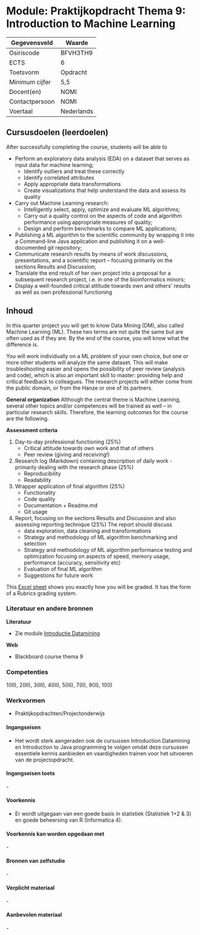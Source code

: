 # Module: Praktijkopdracht Thema 9: Introduction to Machine Learning

| Gegevensveld  | Waarde |
| ------------- | ------------- |
| Osiriscode  | BFVH3TH9  |
| ECTS  | 6 |
| Toetsvorm  | Opdracht |
| Minimum cijfer  | 5,5 |
| Docent(en)  | NOMI |
| Contactpersoon  | NOMI |
| Voertaal  | Nederlands |

## Cursusdoelen (leerdoelen)

After successfully completing the course, students will be able to 
- Perform an exploratory data analysis (EDA) on a dataset that serves as input data for machine learning;
    - Identify outliers and treat these correctly
    - Identify correlated attributes
    - Apply appropriate data transformations
    - Create visualizations that help understand the data and assess its quality
- Carry out Machine Learning research:  
    - Intelligently select, apply, optimize and evaluate ML algorithms;
    - Carry out a quality control on the aspects of code and algorithm performance using appropriate measures of quality;  
    - Design and perform benchmarks to compare ML applications;
- Publishing a ML algorithm to the scientific community by wrapping it into a Command-line Java application and publishing it on a well-documented git repository;
- Communicate research results by means of work discussions, presentations, and a scientific report – focusing primarily on the sections Results and Discussion;
- Translate the end result of her own project into a proposal for a subsequent research project, i.e. in one of the bioinformatics minors;
- Display a well-founded critical attitude towards own and others' results as well as own professional functioning 


## Inhoud

In this quarter project you will get to know Data Mining (DM), also called Machine Learning (ML). These two terms are not quite the same but are often used as if they are. By the end of the course, you will know what the difference is.

You will work individually on a ML problem of your own choice, but one or more other students will analyze the same dataset. This will make troubleshooting easier and opens the possibility of peer review (analysis and code), which is also an important skill to master: providing help and critical feedback to colleagues. The research projects will either come from the public domain, or from the Hanze or one of its partners.

**General organization**
Although the central theme is Machine Learning, several other topics and/or competences will be trained as well – in particular research skills. Therefore, the learning outcomes for the course are the following.

**Assessment criteria**  

1. Day-to-day professional functioning (25%)
    - Critical attitude towards own work and that of others
    - Peer review (giving and receiving!)
2. Research log (Markdown) containing description of daily work - primarily dealing with the research phase (25%)
    - Reproducibility
    - Readability
3. Wrapper application of final algorithm (25%)
    - Functionality
    - Code quality
    - Documentation + Readme.md
    - Git usage
4.	Report, focusing on the sections Results and Discussion and also assessing reporting technique (25%)
The report should discuss  
    - data exploration, data cleaning and transformations 
    - Strategy and methodology of ML algorithm benchmarking and selection
    - Strategy and methodology of ML algorithm performance testing and optimization focusing on aspects of speed, memory usage, performance (accuracy, sensitivity etc)
    - Evaluation of final ML algorithm 
    - Suggestions for future work

This [Excel sheet](https://michielnoback.github.io/vakomschrijvingen_bioinformatica/files/AssessmentFormThema9_template.xlsx) shows you exactly how you will be graded. It has the form of a Rubrics grading system.

### Literatuur en andere bronnen

**Literatuur**  
- Zie module [Introductie Datamining](introductie_datamining.md)

**Web**
- Blackboard course thema 9

### Competenties
1(III), 2(III), 3(III), 4(III), 5(III), 7(II), 9(II), 10(I)

### Werkvormen  
- Praktijkopdrachten/Projectonderwijs  

#### Ingangseisen 
- Het wordt sterk aangeraden ook de cursussen Introduction Datamining en Introduction to Java programming te volgen omdat deze cursussen essentiele kennis aanbieden en vaardigheden trainen voor het uitvoeren van de projectopdracht.

#### Ingangseisen toets
\- 

#### Voorkennis
- Er wordt uitgegaan van een goede basis in statistiek (Statistiek 1+2 & 3) en goede beheersing van R (Informatica 4).

#### Voorkennis kan worden opgedaan met
\-

#### Bronnen van zelfstudie
\-

#### Verplicht materiaal
\-

#### Aanbevolen materiaal
\-
